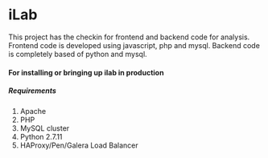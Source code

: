 # iLab

This project has the checkin for frontend and backend code for analysis.
Frontend code is developed using javascript, php and mysql. Backend code is completely based of python and mysql.

#### For installing or bringing up ilab in production

##### Requirements
1. Apache
2. PHP
3. MySQL cluster
4. Python 2.7.11
5. HAProxy/Pen/Galera Load Balancer
